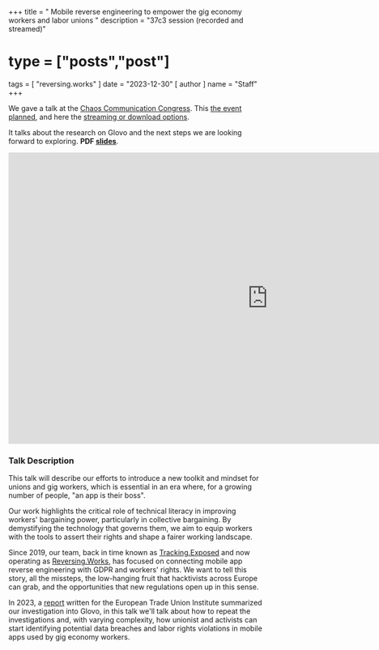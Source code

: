 +++
title = " Mobile reverse engineering to empower the gig economy workers and labor unions "
description = "37c3 session (recorded and streamed)"
# type = ["posts","post"]
tags = [
  "reversing.works"
]
date = "2023-12-30"
[ author ]
  name = "Staff"
+++

We gave a talk at the [Chaos Communication Congress](https://en.wikipedia.org/wiki/Chaos_Communication_Congress). This [the event planned](https://events.ccc.de/congress/2023/hub/en/event/mobile_reverse_engineering_to_empower_the_gig_economy_workers_and_labor_unions/), and here the [streaming or download options](https://media.ccc.de/v/37c3-12133-mobile_reverse_engineering_to_empower_the_gig_economy_workers_and_labor_unions).

It talks about the research on Glovo and the next steps we are looking forward to exploring. **PDF [slides](/pdf/presentation-37c3-2023-12-30.pdf)**.

<iframe width="1024" height="576" src="https://media.ccc.de/v/37c3-12133-mobile_reverse_engineering_to_empower_the_gig_economy_workers_and_labor_unions/oembed" frameborder="0" allowfullscreen></iframe>


### Talk Description

This talk will describe our efforts to introduce a new toolkit and mindset for unions and gig workers, which is essential in an era where, for a growing number of people, "an app is their boss".

Our work highlights the critical role of technical literacy in improving workers' bargaining power, particularly in collective bargaining. By demystifying the technology that governs them, we aim to equip workers with the tools to assert their rights and shape a fairer working landscape.

Since 2019, our team, back in time known as [Tracking.Exposed](https://tracking.exposed) and now operating as [Reversing.Works](https://reversing.works), has focused on connecting mobile app reverse engineering with GDPR and workers' rights. We want to tell this story, all the missteps, the low-hanging fruit that hacktivists across Europe can grab, and the opportunities that new regulations open up in this sense.

In 2023, a [report](/posts/2023/10/report-exercising-workers-rights-in-algorithmic-management-systems/) written for the European Trade Union Institute summarized our investigation into Glovo, in this talk we'll talk about how to repeat the investigations and, with varying complexity, how unionist and activists can start identifying potential data breaches and labor rights violations in mobile apps used by gig economy workers.
